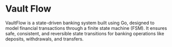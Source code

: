 # Vault Flow
VaultFlow is a state-driven banking system built using Go, designed to model financial transactions through a finite state machine (FSM). It ensures safe, consistent, and reversible state transitions for banking operations like deposits, withdrawals, and transfers.